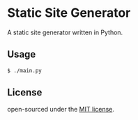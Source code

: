 Static Site Generator
======================

A static site generator written in Python.


## Usage

```bash
$ ./main.py
```


## License

open-sourced under the [MIT license](LICENSE.txt).
